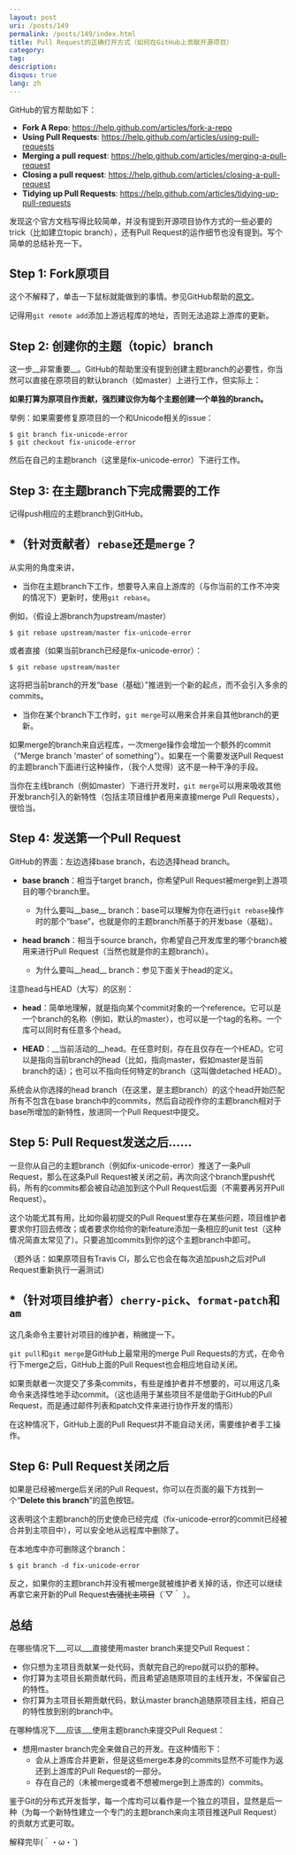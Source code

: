 ```yaml
---
layout: post
uri: /posts/149
permalink: /posts/149/index.html
title: Pull Request的正确打开方式（如何在GitHub上贡献开源项目）
category:
tag:
description:
disqus: true
lang: zh
---
```


GitHub的官方帮助如下：

* __Fork A Repo__: <https://help.github.com/articles/fork-a-repo>
* __Using Pull Requests__: <https://help.github.com/articles/using-pull-requests>
* __Merging a pull request__: <https://help.github.com/articles/merging-a-pull-request>
* __Closing a pull request__: <https://help.github.com/articles/closing-a-pull-request>
* __Tidying up Pull Requests__: <https://help.github.com/articles/tidying-up-pull-requests>

发现这个官方文档写得比较简单，并没有提到开源项目协作方式的一些必要的trick（比如建立topic branch），还有Pull Request的运作细节也没有提到。写个简单的总结补充一下。



## Step 1: Fork原项目

这个不解释了，单击一下鼠标就能做到的事情。参见GitHub帮助的[原文](https://help.github.com/articles/fork-a-repo)。

记得用`git remote add`添加上游远程库的地址，否则无法追踪上游库的更新。



## Step 2: 创建你的主题（topic）branch

这一步__非常重要__。GitHub的帮助里没有提到创建主题branch的必要性，你当然可以直接在原项目的默认branch（如master）上进行工作，但实际上：

__如果打算为原项目作贡献，强烈建议你为每个主题创建一个单独的branch。__

举例：如果需要修复原项目的一个和Unicode相关的issue：

    $ git branch fix-unicode-error
    $ git checkout fix-unicode-error

然后在自己的主题branch（这里是fix-unicode-error）下进行工作。



## Step 3: 在主题branch下完成需要的工作

记得push相应的主题branch到GitHub。



## *（针对贡献者）`rebase`还是`merge`？

从实用的角度来讲，

* 当你在主题branch下工作，想要导入来自上游库的（与你当前的工作不冲突的情况下）更新时，使用`git rebase`。

例如，（假设上游branch为upstream/master）

    $ git rebase upstream/master fix-unicode-error

或者直接（如果当前branch已经是fix-unicode-error）：

    $ git rebase upstream/master

这将把当前branch的开发“base（基础）”推进到一个新的起点，而不会引入多余的commits。

* 当你在某个branch下工作时，`git merge`可以用来合并来自其他branch的更新。

如果merge的branch来自远程库，一次merge操作会增加一个额外的commit（“Merge branch 'master' of something”）。如果在一个需要发送Pull Request的主题branch下面进行这种操作，（我个人觉得）这不是一种干净的手段。

当你在主线branch（例如master）下进行开发时，`git merge`可以用来吸收其他开发branch引入的新特性（包括主项目维护者用来直接merge Pull Requests），很恰当。



## Step 4: 发送第一个Pull Request

GitHub的界面：左边选择base branch，右边选择head branch。

* __base branch__：相当于target branch，你希望Pull Request被merge到上游项目的哪个branch里。
    * 为什么要叫__base__ branch：base可以理解为你在进行`git rebase`操作时的那个“base”，也就是你的主题branch所基于的开发base（基础）。

* __head branch__：相当于source branch，你希望自己开发库里的哪个branch被用来进行Pull Request（当然也就是你的主题branch）。
    * 为什么要叫__head__ branch：参见下面关于head的定义。

注意head与HEAD（大写）的区别：

* __head__：简单地理解，就是指向某个commit对象的一个reference。它可以是一个branch的名称（例如，默认的master），也可以是一个tag的名称。一个库可以同时有任意多个head。

* __HEAD__：__当前活动的__head。在任意时刻，存在且仅存在一个HEAD。它可以是指向当前branch的head（比如，指向master，假如master是当前branch的话）；也可以不指向任何特定的branch（这叫做detached HEAD）。

系统会从你选择的head branch（在这里，是主题branch）的这个head开始匹配所有不包含在base branch中的commits，然后自动视作你的主题branch相对于base所增加的新特性，放进同一个Pull Request中提交。



## Step 5: Pull Request发送之后……

一旦你从自己的主题branch（例如fix-unicode-error）推送了一条Pull Request，那么在这条Pull Request被关闭之前，再次向这个branch里push代码，所有的commits都会被自动追加到这个Pull Request后面（不需要再另开Pull Request）。

这个功能尤其有用，比如你最初提交的Pull Request里存在某些问题，项目维护者要求你打回去修改；或者要求你给你的新feature添加一条相应的unit test（这种情况简直太常见了）。只要追加commits到你的这个主题branch中即可。

（题外话：如果原项目有Travis CI，那么它也会在每次追加push之后对Pull Request重新执行一遍测试）



## *（针对项目维护者）`cherry-pick`、`format-patch`和`am`

这几条命令主要针对项目的维护者，稍微提一下。

`git pull`和`git merge`是GitHub上最常用的merge Pull Requests的方式，在命令行下merge之后，GitHub上面的Pull Request也会相应地自动关闭。

如果贡献者一次提交了多条commits，有些是维护者并不想要的，可以用这几条命令来选择性地手动commit。（这也适用于某些项目不是借助于GitHub的Pull Request，而是通过邮件列表和patch文件来进行协作开发的情形）

在这种情况下，GitHub上面的Pull Request并不能自动关闭，需要维护者手工操作。



## Step 6: Pull Request关闭之后

如果是已经被merge后关闭的Pull Request，你可以在页面的最下方找到一个“__Delete this branch__”的蓝色按钮。

这表明这个主题branch的历史使命已经完成（fix-unicode-error的commit已经被合并到主项目中），可以安全地从远程库中删除了。

在本地库中亦可删除这个branch：

    $ git branch -d fix-unicode-error

反之，如果你的主题branch并没有被merge就被维护者关掉的话，你还可以继续再拿它来开新的Pull Request<del>去骚扰主项目</del>（´▽｀ ）。



## 总结

在哪些情况下___可以___直接使用master branch来提交Pull Request：

* 你只想为主项目贡献某一处代码，贡献完自己的repo就可以扔的那种。
* 你打算为主项目长期贡献代码，而且希望追随原项目的主线开发，不保留自己的特性。
* 你打算为主项目长期贡献代码，默认master branch追随原项目主线，把自己的特性放到别的branch中。

在哪种情况下___应该___使用主题branch来提交Pull Request：

* 想用master branch完全来做自己的开发。在这种情形下：
    * 会从上游库合并更新，但是这些merge本身的commits显然不可能作为返还到上游库的Pull Request的一部分。
    * 存在自己的（未被merge或者不想被merge到上游库的）commits。

鉴于Git的分布式开发哲学，每一个库均可以看作是一个独立的项目，显然是后一种（为每一个新特性建立一个专门的主题branch来向主项目推送Pull Request）的贡献方式更可取。



解释完毕(｀・ω・´)